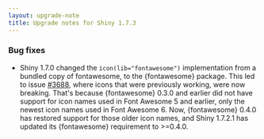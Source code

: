 ```yaml
---
layout: upgrade-note
title: Upgrade notes for Shiny 1.7.3
---
```



### Bug fixes

- Shiny 1.7.0 changed the `icon(lib="fontawesome")` implementation from a bundled copy of fontawesome, to the {fontawesome} package. This led to issue [#3688](https://github.com/rstudio/shiny/issues/3688), where icons that were previously working, were now breaking. That's because {fontawesome} 0.3.0 and earlier did not have support for icon names used in Font Awesome 5 and earlier, only the newest icon names used in Font Awesome 6. Now, {fontawesome} 0.4.0 has restored support for those older icon names, and Shiny 1.7.2.1 has updated its {fontawesome} requirement to \>=0.4.0.

